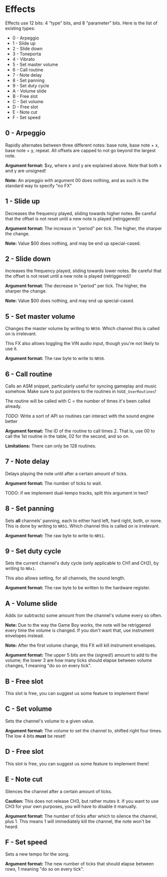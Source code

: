 # Effects

Effects use 12 bits: 4 "type" bits, and 8 "parameter" bits. Here is the list of existing types:

 - 0 - Arpeggio
 - 1 - Slide up
 - 2 - Slide down
 - 3 - Toneporta
 - 4 - Vibrato
 - 5 - Set master volume
 - 6 - Call routine
 - 7 - Note delay
 - 8 - Set panning
 - 9 - Set duty cycle
 - A - Volume slide
 - B - Free slot
 - C - Set volume
 - D - Free slot
 - E - Note cut
 - F - Set speed

## 0 - Arpeggio

Rapidly alternates between three different notes: base note, base note + x, base note + y, repeat. All offsets are capped to not go beyond the largest note.

**Argument format:** $xy, where x and y are explained above. Note that both x and y are unsigned!

**Note:** An arpeggio with argument 00 does nothing, and as such is the standard way to specify "no FX"

## 1 - Slide up

Decreases the frequency played, sliding towards higher notes. Be careful that the offset is not reset until a new note is played (retriggered)!

**Argument format:** The increase in "period" per tick. The higher, the sharper the change.

**Note:** Value $00 does nothing, and may be end up special-cased.

## 2 - Slide down

Increases the frequency played, sliding towards lower notes. Be careful that the offset is not reset until a new note is played (retriggered)!

**Argument format:** The decrease in "period" per tick. The higher, the sharper the change.

**Note:** Value $00 does nothing, and may end up special-cased.

## 5 - Set master volume

Changes the master volume by writing to `NR50`. Which channel this is called on is irrelevant.

This FX also allows toggling the VIN audio input, though you're not likely to use it.

**Argument format:** The raw byte to write to `NR50`.

## 6 - Call routine

Calls an ASM snippet, particularly useful for syncing gameplay and music somehow. Make sure to put pointers to the routines in `hUGE_UserRoutines`!

The routine will be called with C = the number of times it's been called already.

*TODO:* Write a sort of API so routines can interact with the sound engine better

**Argument format:** The ID of the routine to call times 2. That is, use 00 to call the 1st routine in the table, 02 for the second, and so on.

**Limitations:** There can only be 128 routines.

## 7 - Note delay

Delays playing the note until after a certain amount of ticks.

**Argument format:** The number of ticks to wait.

TODO: if we implement dual-tempo tracks, split this argument in two?

## 8 - Set panning

Sets **all** channels' panning, each to either hard left, hard right, both, or none. This is done by writing to `NR51`. Which channel this is called on is irrelevant.

**Argument format:** The raw byte to write to `NR51`.

## 9 - Set duty cycle

Sets the current channel's duty cycle (only applicable to CH1 and CH2), by writing to `NRx1`.

This also allows setting, for all channels, the sound length.

**Argument format:** The raw byte to be written to the hardware register.

## A - Volume slide

Adds (or subtracts) some amount from the channel's volume every so often.

**Note:** Due to the way the Game Boy works, the note will be retriggered every time the volume is changed. If you don't want that, use instrument envelopes instead.

**Note:** After the first volume change, this FX will kill instrument envelopes.

**Argument format:** The upper 5 bits are the (signed!) amount to add to the volume; the lower 3 are how many ticks should elapse between volume changes, 1 meaning "do so on every tick".

## B - Free slot

This slot is free, you can suggest us some feature to implement there!

## C - Set volume

Sets the channel's volume to a given value.

**Argument format:** The volume to set the channel to, shifted right four times. The low 4 bits **must** be reset!

## D - Free slot

This slot is free, you can suggest us some feature to implement there!

## E - Note cut

Silences the channel after a certain amount of ticks.

**Caution:** This does not release CH3, but rather mutes it. If you want to use CH3 for your own purposes, you will have to disable it manually.

**Argument format:** The number of ticks after which to silence the channel, plus 1. This means 1 will immediately kill the channel, the note won't be heard.

## F - Set speed

Sets a new tempo for the song.

**Argument format:** The new number of ticks that should elapse between rows, 1 meaning "do so on every tick".
